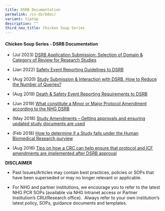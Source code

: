 ```yaml
---
title: DSRB Documentation
permalink: /cs-dsrbdoc/
variant: tiptap
description: ""
third_nav_title: Chicken Soup Series
---
```

<h4><strong>Chicken Soup Series - DSRB Documentation</strong></h4>
<p></p>
<ul data-tight="true" class="tight">
<li>
<p>(Jul 2023) <a href="/files/Training Files 2CS/(04) DSRB Documentation/Jul_23__DSRB_Application_Submission_Selection_of_Domain___Category_of_Review_for_Research_Studies.pdf" rel="noopener noreferrer nofollow" target="_blank">DSRB Application Submission: Selection of Domain &amp; Category of Review for Research Studies</a>
</p>
</li>
<li>
<p>(Jan 2022) <a href="/files/Training Files 2CS/(04) DSRB Documentation/Jan_22__Safety_Event_Reporting_Guidelines_to_DSRB.pdf" rel="noopener noreferrer nofollow" target="_blank">Safety Event Reporting Guidelines to DSRB</a>
</p>
</li>
<li>
<p>(Aug 2020) <a href="/files/Training Files 2CS/(04) DSRB Documentation/Aug_20__Study_Submission___Interaction_with_DSRB__How_to_Reduce_The_Number_of_Queries.pdf" rel="noopener noreferrer nofollow" target="_blank">Study Submission &amp; Interaction with DSRB. How to Reduce the Number of Queries?</a>
</p>
</li>
<li>
<p>(Aug 2019) <a href="/files/Training Files 2CS/(04) DSRB Documentation/Aug_19__Death___Safety_Event_Reporting_Requirements_to_DSRB.pdf" rel="noopener noreferrer nofollow" target="_blank">Death &amp; Safety Event Reporting Requirements to DSRB</a>
</p>
</li>
<li>
<p>(Jun 2019) <a href="/files/Training Files 2CS/(04) DSRB Documentation/Jun_19__What_constitute_a_Minor_or_Major_Protocol_Amendment_according_to_the_NHG_DSRB.pdf" rel="noopener noreferrer nofollow" target="_blank">What constitute a Minor or Major Protocol Amendment according to the NHG DSRB</a>
</p>
</li>
<li>
<p>(May 2018) <a href="/files/Training Files 2CS/(04) DSRB Documentation/May_18__Study_Amendments___Getting_approvals_and_ensuring_updated_study_documents_are_used.pdf" rel="noopener noreferrer nofollow" target="_blank">Study Amendments – Getting approvals and ensuring updated study documents are used</a>
</p>
</li>
<li>
<p>(Feb 2018) <a href="/files/Training Files 2CS/(04) DSRB Documentation/Feb_18__How_to_determine_if_a_Study_falls_under_the_Human_Biomedical_Research_purview.pdf" rel="noopener noreferrer nofollow" target="_blank">How to determine if a Study falls under the Human Biomedical Research purview</a>
</p>
</li>
<li>
<p>(Aug 2016) <a href="/files/Training Files 2CS/(04) DSRB Documentation/Aug_16__Tips_on_how_a_CRC_can_help_ensure_that_protocol_and_ICF_amendments_are_implemented_after_DSRB_approval.pdf" rel="noopener noreferrer nofollow" target="_blank">Tips on how a CRC can help ensure that protocol and ICF amendments are implemented after DSRB approval</a>
</p>
</li>
</ul>
<p></p>
<p><strong>DISCLAIMER</strong>
</p>
<ul data-tight="true" class="tight">
<li>
<p>Past Issues/Articles may contain best practices, policies or SOPs that
have been superseded or may no longer relevant or applicable.</p>
</li>
<li>
<p>For NHG and partner institutions, we encourage you to refer to the latest
NHG PCR SOPs (available via NHG Intranet access or Partner Institution’s
CRU/Research office).&nbsp; Always refer to your own institution’s latest
policy, SOPs, guidance documents and templates.</p>
<p></p>
</li>
</ul>
<p></p>